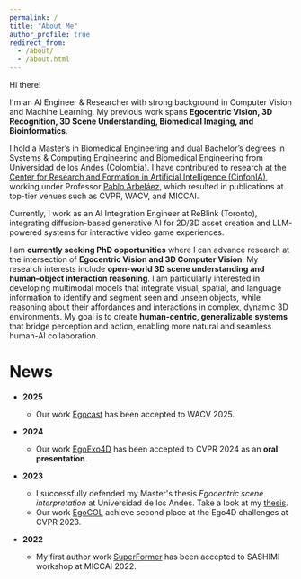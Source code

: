 ```yaml
---
permalink: /
title: "About Me"
author_profile: true
redirect_from: 
  - /about/
  - /about.html
---
```


Hi there!

I'm an AI Engineer & Researcher with strong background in Computer Vision and Machine Learning. My previous work spans **Egocentric Vision, 3D Recognition, 3D Scene Understanding, Biomedical Imaging, and Bioinformatics**.

I hold a Master’s in Biomedical Engineering and dual Bachelor’s degrees in Systems & Computing Engineering and Biomedical Engineering from Universidad de los Andes (Colombia). I have contributed to research at the [Center for Research and Formation in Artificial Intelligence (CinfonIA)](https://cinfonia.uniandes.edu.co/), working under Professor [Pablo Arbeláez](https://scholar.google.com/citations?hl=es&user=k0nZO90AAAAJ), which resulted in publications at top-tier venues such as CVPR, WACV, and MICCAI.

Currently, I work as an AI Integration Engineer at ReBlink (Toronto), integrating diffusion-based generative AI for 2D/3D asset creation and LLM-powered systems for interactive video game experiences.

I am **currently seeking PhD opportunities** where I can advance research at the intersection of **Egocentric Vision and 3D Computer Vision**. My research interests include **open-world 3D scene understanding and human–object interaction reasoning**. I am particularly interested in developing multimodal models that integrate visual, spatial, and language information to identify and segment seen and unseen objects, while reasoning about their affordances and interactions in complex, dynamic 3D environments. My goal is to create **human-centric, generalizable systems** that bridge perception and action, enabling more natural and seamless human-AI collaboration.


News
======

- **2025**
    - Our work [Egocast](https://bcv-uniandes.github.io/egocast-wp/) has been accepted to WACV 2025.

- **2024**
    - Our work [EgoExo4D](https://ego-exo4d-data.org/) has been accepted to CVPR 2024 as an **oral presentation**.

- **2023**
    - I successfully defended my Master's thesis *Egocentric scene interpretation* at Universidad de los Andes. Take a look at my [thesis](https://cdforigua05.github.io/files/Egocentric_Scene_Interpretation.pdf).
    - Our work [EgoCOL](https://arxiv.org/pdf/2306.16606) achieve second place at the Ego4D challenges at CVPR 2023.

- **2022**
    - My first author work [SuperFormer](https://arxiv.org/pdf/2406.03359) has been accepted to SASHIMI workshop at MICCAI 2022.



